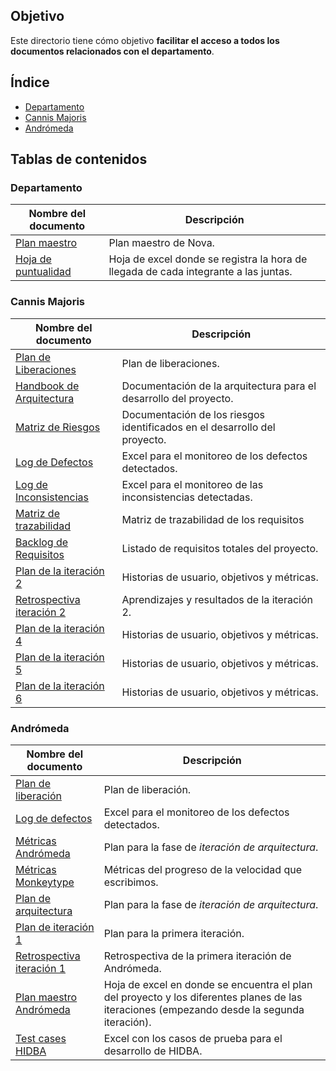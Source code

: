 ## Objetivo
Este directorio tiene cómo objetivo **facilitar el acceso a todos los documentos
relacionados con el departamento**.

## Índice
* [Departamento](#Depto)
* [Cannis Majoris](#CM)
* [Andrómeda](#AN)

## Tablas de contenidos

### <div id="Depto"></div>Departamento
| Nombre del documento             | Descripción                              |
| -------------------------------- | ---------------------------------------- |
| [Plan maestro](https://docs.google.com/spreadsheets/d/1_tEVZlBT36JiXt0Qq1hy3zojkzO2abnw79ju-6LbB4s/edit?usp=sharing) | Plan maestro de Nova. |
| [Hoja de puntualidad](https://docs.google.com/spreadsheets/d/1FvGz9Ncpo9nJJBli_HoE3SdM_V-6NslJ0DPnj84xclk/edit?usp=sharing) | Hoja de excel donde se registra la hora de llegada de cada integrante a las juntas.|

### <div id="CM"></div>Cannis Majoris
| Nombre del documento             | Descripción                              |
| -------------------------------- | ---------------------------------------- |
| [Plan de Liberaciones](https://online.officetimeline.com/shareable-link?token=ESIz1SW9If%2fsGXUMEOryKbkLxxWq4vLvSIsqEi%2bBeQ%2bNIVueZxjjcLrS%2fb%2bdvgZi7kMlzvABw9ZWso63iJv6sKXIl2jkK8tJQymZqXMmXYIBkQcbHoYeA6SSB7Nns2Q3)          | Plan de liberaciones.  |
| [Handbook de Arquitectura](https://hackmd.io/@sAFJ-_9_RMiBxNyE8D1Xiw/HkKiUwXUv/edit)| Documentación de la arquitectura para el desarrollo del proyecto.  |
| [Matriz de Riesgos](https://docs.google.com/spreadsheets/d/1YlxSq79svB7qGB_36UmxUcZdcWmzoUkUntntaO30q-g/edit#gid=1120081718)| Documentación de los riesgos identificados en el desarrollo del proyecto. |
| [Log de Defectos](https://docs.google.com/spreadsheets/d/1QIIxxGKVowHiTMKZ0W9J0BH3R1VLyfq81xQvodNfULI/edit#gid=306501164)| Excel para el monitoreo de los defectos detectados. |
| [Log de Inconsistencias](https://docs.google.com/spreadsheets/d/1QIIxxGKVowHiTMKZ0W9J0BH3R1VLyfq81xQvodNfULI/edit#gid=142199667)| Excel para el monitoreo de las inconsistencias detectadas. |
| [Matriz de trazabilidad](https://docs.google.com/spreadsheets/d/1QIIxxGKVowHiTMKZ0W9J0BH3R1VLyfq81xQvodNfULI/edit#gid=333371891)| Matriz de trazabilidad de los requisitos |
| [Backlog de Requisitos](https://docs.google.com/spreadsheets/d/1QIIxxGKVowHiTMKZ0W9J0BH3R1VLyfq81xQvodNfULI/edit#gid=1804015778)| Listado de requisitos totales del proyecto. |
| [Plan de la iteración 2](https://docs.google.com/spreadsheets/d/15fZWp8L5JvuNJeEZO87-dQSLo51XtnoG-54a-dkhrhI/edit?usp=sharing)| Historias de usuario, objetivos y métricas.|
| [Retrospectiva iteración 2](https://drive.google.com/file/d/1Cf1orQOQO7nPEoX3H9xoLrD8mFkl7NHi/view?usp=sharing)|Aprendizajes y resultados de la iteración 2.|
| [Plan de la iteración 4](https://docs.google.com/spreadsheets/d/18xcO4XBxDLNXuAsXnvkLnUoFpDjLgvrOSQa74zp5IdE/edit?usp=sharing)| Historias de usuario, objetivos y métricas.|
| [Plan de la iteración 5](https://docs.google.com/spreadsheets/d/1yYgthF_C5wSaBI6llfNh91tXR6oDtMMeK-zFIexEghE/edit?usp=sharing)| Historias de usuario, objetivos y métricas.|
| [Plan de la iteración 6](https://docs.google.com/spreadsheets/d/1gHpNEWyK7-OOyNm6PMV3erQA3zGOi65cBQz1KEmLQF0/edit?usp=sharing)| Historias de usuario, objetivos y métricas.|
### <div id="AN"></div>Andrómeda
| Nombre del documento             | Descripción                              |
| -------------------------------- | ---------------------------------------- |
| [Plan de liberación](https://online.officetimeline.com/app/#/file/06bd812b-3d96-402b-a723-b284a356fefb)| Plan de liberación.|
| [Log de defectos](https://docs.google.com/spreadsheets/d/1S_DcAeUMPY-U6sWN6xiNxTJHHUox39jeNhP0XrD8LjM/edit?usp=sharing)| Excel para el monitoreo de los defectos detectados. |
| [Métricas Andrómeda](https://docs.google.com/spreadsheets/d/1p7jjni0co6IECTxC1ZdccV9jmnQxoqOTV6jjng3B4EQ/edit?usp=sharing)| Plan para la fase de _iteración de arquitectura_. |
| [Métricas Monkeytype](https://docs.google.com/spreadsheets/d/1fopRleqoNj0ycrFNX2ky1P2KUAj3Z4Y-2Hguu5h7SXI/edit?usp=sharing) | Métricas del progreso de la velocidad que escribimos.|
| [Plan de arquitectura](https://docs.google.com/spreadsheets/d/1n1bSsnMBvcmrwVCx5_lMYrUAjiZRA5Rvymc4fCS6rbk/edit?usp=sharing)| Plan para la fase de _iteración de arquitectura_.|
| [Plan de iteración 1](https://online.officetimeline.com/app/#/file/06bd812b-3d96-402b-a723-b284a356fefb/gantt-view)| Plan para la primera iteración.|
| [Retrospectiva iteración 1](https://drive.google.com/drive/u/0/folders/1_rS9GS6UI2UFdUACZMX7jx-qm1XLri0O)| Retrospectiva de la primera iteración de Andrómeda. |
| [Plan maestro Andrómeda](https://docs.google.com/spreadsheets/d/1IgZc7QfV-ERe5NN4mzPMR0jwJEriAZw02rgkx8LZxTk/edit?usp=sharing)| Hoja de excel en donde se encuentra el plan del proyecto y los diferentes planes de las iteraciones (empezando desde la segunda iteración). |
| [Test cases HIDBA](https://docs.google.com/spreadsheets/d/1Tkbytq4iCU267aPgDj8ovtal7dWti_ZrTjLsHNSGnQU/edit?usp=sharing) | Excel con los casos de prueba para el desarrollo de HIDBA. |
